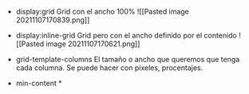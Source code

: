 * display:grid
Grid con el ancho 100%
![[Pasted image 20211107170839.png]]

* display:inline-grid
Grid pero con el ancho definido por el contenido
![[Pasted image 20211107170621.png]]

* grid-template-columns
El tamaño o ancho que queremos que tenga cada columna.
Se puede hacer con pixeles, procentajes.

* min-content *